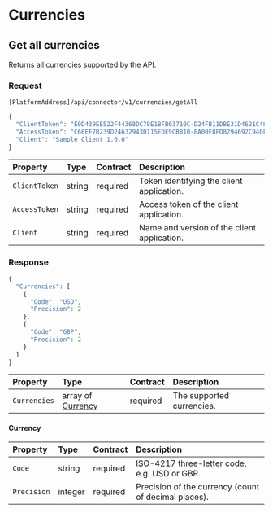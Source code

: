 <!-- AUTOMATICALLY GENERATED, DO NOT MODIFY -->
# Currencies

## Get all currencies

Returns all currencies supported by the API.

### Request

`[PlatformAddress]/api/connector/v1/currencies/getAll`

```javascript
{
  "ClientToken": "E0D439EE522F44368DC78E1BFB03710C-D24FB11DBE31D4621C4817E028D9E1D",
  "AccessToken": "C66EF7B239D24632943D115EDE9CB810-EA00F8FD8294692C940F6B5A8F9453D",
  "Client": "Sample Client 1.0.0"
}
```

| Property | Type | Contract | Description |
| :-- | :-- | :-- | :-- |
| `ClientToken` | string | required | Token identifying the client application. |
| `AccessToken` | string | required | Access token of the client application. |
| `Client` | string | required | Name and version of the client application. |

### Response

```javascript
{
  "Currencies": [
    {
      "Code": "USD",
      "Precision": 2
    },
    {
      "Code": "GBP",
      "Precision": 2
    }
  ]
}
```

| Property | Type | Contract | Description |
| :-- | :-- | :-- | :-- |
| `Currencies` | array of [Currency](currencies.md#currency) | required | The supported currencies. |

#### Currency

| Property | Type | Contract | Description |
| :-- | :-- | :-- | :-- |
| `Code` | string | required | ISO-4217 three-letter code, e.g. USD or GBP. |
| `Precision` | integer | required | Precision of the currency (count of decimal places). |

